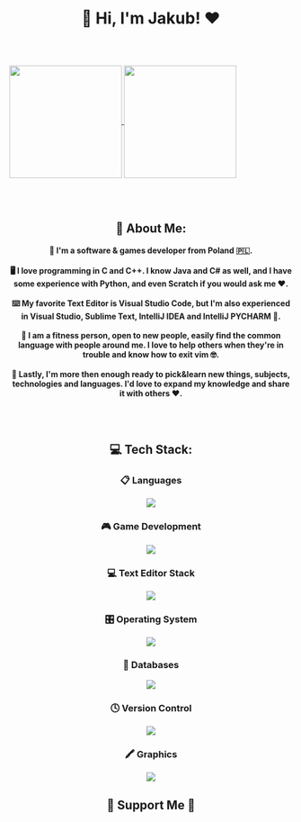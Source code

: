 <h1 align="center">
👋 Hi, I'm Jakub! ❤️
</h1>

<br><br>

<a href="https://github.com/itsYakub/github-readme-stats">
    <img height=200 align="center" src="https://github-readme-stats.vercel.app/api?username=itsYakub&card_width=400" />
  </a>
  <a href="https://github.com/itsYakub/convoychat">
    <img height=200 align="center" src="https://github-readme-stats.vercel.app/api/top-langs?username=itsYakub&layout=compact&langs_count=8&card_width=350" />
  </a>

<br><br>

<h2 align="center">
💫 About Me:
</h2>
<p align="center"><b>
🧑 I'm a software & games developer from Poland 🇵🇱. <br><br>
🖥️ I love programming in C and C++. I know Java and C# as well, and I have some experience with Python, and even Scratch if you would ask me ❤️. <br><br>
⌨️ My favorite Text Editor is Visual Studio Code, but I'm also experienced in Visual Studio, Sublime Text, IntelliJ IDEA and IntelliJ PYCHARM 💪. <br><br>
🤩 I am a fitness person, open to new people, easily find the common language with people around me. I love to help others when they're in trouble and know how to exit vim 🤓. <br><br>
📖 Lastly, I'm more then enough ready to pick&learn new things, subjects, technologies and languages. I'd love to expand my knowledge and share it with others ❤️.
</b></p>

<br><br>

<h2 align="center">
💻 Tech Stack:
</h2>
<h3 align="center">
📋 Languages
</h3>
<p align="center">
  <a href="https://skillicons.dev">
    <img src="https://skillicons.dev/icons?i=c,cpp,cs,java,py" />
  </a>
</p>

<h3 align="center">
🎮 Game Development
</h3>
<p align="center">
  <a href="https://skillicons.dev">
    <img src="https://skillicons.dev/icons?i=unity,godot" />
  </a>
</p>

<h3 align="center">
💻 Text Editor Stack
</h3>
<p align="center">
  <a href="https://skillicons.dev">
    <img src="https://skillicons.dev/icons?i=vscode,vscodium,visualstudio,pycharm,idea,sublime" />
  </a>
</p>

<h3 align="center">
🎛️ Operating System
</h3>
<p align="center">
  <a href="https://skillicons.dev">
    <img src="https://skillicons.dev/icons?i=ubuntu,windows" />
  </a>
</p>

<h3 align="center">
💾 Databases
</h3>
<p align="center">
  <a href="https://skillicons.dev">
    <img src="https://skillicons.dev/icons?i=sqlite" />
  </a>
</p>

<h3 align="center">
🕓 Version Control
</h3>
<p align="center">
  <a href="https://skillicons.dev">
    <img src="https://skillicons.dev/icons?i=git,github" />
  </a>
</p>

<h3 align="center">
🖍️ Graphics
</h3>
<p align="center">
  <a href="https://skillicons.dev">
    <img src="https://skillicons.dev/icons?i=blender,figma" />
  </a>
</p>

<h2 align="center">
💖 Support Me 💖
</h2>

<!-- Credits: -->
<!-- https://github.com/Ileriayo/markdown-badges: Badges -->
<!-- https://github.com/ikatyang/emoji-cheat-sheet/blob/master/README.md: Emojis-->
<!-- https://github.com/tandpfun/skill-icons: Logo's -->
